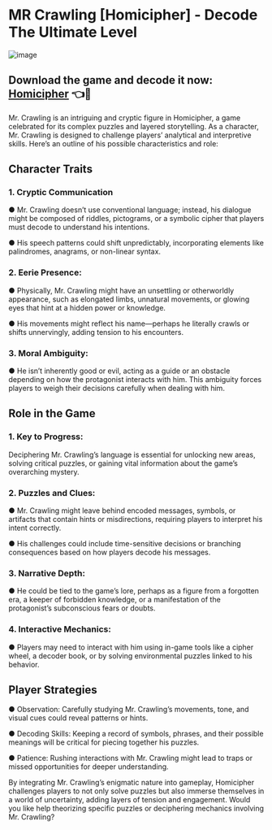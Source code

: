 # MR Crawling [Homicipher] - Decode The Ultimate Level

![image](https://github.com/user-attachments/assets/cfdbf7b6-df6c-482c-b6a5-fec450ff3c70)

## Download the game and decode it now: [Homicipher](https://apkfyp.com/mr-crawling-homicipher.html) 👈📱

Mr. Crawling is an intriguing and cryptic figure in Homicipher, a game celebrated for its complex puzzles and layered storytelling. As a character, Mr. Crawling is designed to challenge players’ analytical and interpretive skills. Here’s an outline of his possible characteristics and role:

## Character Traits

### 1. Cryptic Communication

   ● Mr. Crawling doesn’t use conventional language; instead, his dialogue might be composed of riddles, pictograms, or a symbolic cipher that players must decode to understand his intentions.

   ● His speech patterns could shift unpredictably, incorporating elements like palindromes, anagrams, or non-linear syntax.

### 2. Eerie Presence:

   ● Physically, Mr. Crawling might have an unsettling or otherworldly appearance, such as elongated limbs, unnatural movements, or glowing eyes that hint at a hidden power or knowledge.

   ● His movements might reflect his name—perhaps he literally crawls or shifts unnervingly, adding tension to his encounters.

### 3. Moral Ambiguity:

   ● He isn’t inherently good or evil, acting as a guide or an obstacle depending on how the protagonist interacts with him. This ambiguity forces players to weigh their decisions carefully when dealing with him.

## Role in the Game

### 1. Key to Progress:

Deciphering Mr. Crawling’s language is essential for unlocking new areas, solving critical puzzles, or gaining vital information about the game’s overarching mystery.

### 2. Puzzles and Clues:

   ● Mr. Crawling might leave behind encoded messages, symbols, or artifacts that contain hints or misdirections, requiring players to interpret his intent correctly.

   ● His challenges could include time-sensitive decisions or branching consequences based on how players decode his messages.
### 3. Narrative Depth:

   ● He could be tied to the game’s lore, perhaps as a figure from a forgotten era, a keeper of forbidden knowledge, or a manifestation of the protagonist’s subconscious fears or doubts.

### 4. Interactive Mechanics:

  ● Players may need to interact with him using in-game tools like a cipher wheel, a decoder book, or by solving environmental puzzles linked to his behavior.

## Player Strategies
   ● Observation: Carefully studying Mr. Crawling’s movements, tone, and visual cues could reveal patterns or hints.

   ● Decoding Skills: Keeping a record of symbols, phrases, and their possible meanings will be critical for piecing together his puzzles.

   ● Patience: Rushing interactions with Mr. Crawling might lead to traps or missed opportunities for deeper understanding.

By integrating Mr. Crawling’s enigmatic nature into gameplay, Homicipher challenges players to not only solve puzzles but also immerse themselves in a world of uncertainty, adding layers of tension and engagement. Would you like help theorizing specific puzzles or deciphering mechanics involving Mr. Crawling?
